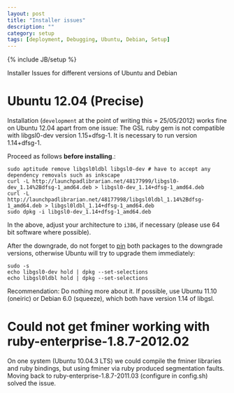 ```yaml
---
layout: post
title: "Installer issues"
description: ""
category: setup
tags: [deployment, Debugging, Ubuntu, Debian, Setup]
---
```

{% include JB/setup %}

Installer Issues for different versions of Ubuntu and Debian

# Ubuntu 12.04 (Precise)

Installation (`development` at the point of writing this = 25/05/2012) works fine on Ubuntu 12.04 apart from one issue: The GSL ruby gem is not compatible with libgsl0-dev version 1.15+dfsg-1. It is necessary to run version 1.14+dfsg-1. 

Proceed as follows **before installing**.:

    sudo aptitude remove libgsl0ldbl libgsl0-dev # have to accept any dependency removals such as inkscape
    curl -L http://launchpadlibrarian.net/48177999/libgsl0-dev_1.14%2Bdfsg-1_amd64.deb > libgsl0-dev_1.14+dfsg-1_amd64.deb
    curl -L http://launchpadlibrarian.net/48177998/libgsl0ldbl_1.14%2Bdfsg-1_amd64.deb > libgsl0ldbl_1.14+dfsg-1_amd64.deb
    sudo dpkg -i libgsl0-dev_1.14+dfsg-1_amd64.deb

In the above, adjust your architecture to `i386`, if necessary (please use 64 bit software where possible).

After the downgrade, do not forget to [pin](https://help.ubuntu.com/community/PinningHowto) both packages to the downgrade versions, otherwise Ubuntu will try to upgrade them immediately:

    sudo -s
    echo libgsl0-dev hold | dpkg --set-selections
    echo libgsl0ldbl hold | dpkg --set-selections

Recommendation: Do nothing more about it. If possible, use Ubuntu 11.10 (oneiric) or Debian 6.0 (squeeze), which both have version 1.14 of libgsl.

# Could not get fminer working with ruby-enterprise-1.8.7-2012.02

On one system (Ubuntu 10.04.3 LTS) we could compile the fminer libraries and ruby bindings, but using fminer via ruby produced segmentation faults. Moving back to ruby-enterprise-1.8.7-2011.03 (configure in config.sh) solved the issue.

